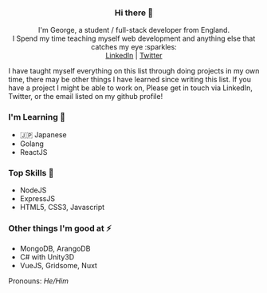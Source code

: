 <h3 align="center"> Hi there 👋 </h3>
<p align="center">
  I'm George, a student / full-stack developer from England. <br>
  I Spend my time teaching myself web development and anything else that catches my eye :sparkles: <br>
  <a href="https://www.linkedin.com/in/george-newton-736435158/">LinkedIn</a> |
  <a href="https://twitter.com/eyrewiut">Twitter</a>
</p>

I have taught myself everything on this list through doing projects in my own time, there may be other things I have learned since writing this list. If you have a project I might be able to work on, Please get in touch via LinkedIn, Twitter, or the email listed on my github profile!

### I'm Learning 🌱
- :jp: Japanese
- Golang
- ReactJS

### Top Skills :star2:
- NodeJS
- ExpressJS
- HTML5, CSS3, Javascript
### Other things I'm good at ⚡
- MongoDB, ArangoDB
- C# with Unity3D
- VueJS, Gridsome, Nuxt

Pronouns: *He/Him*

